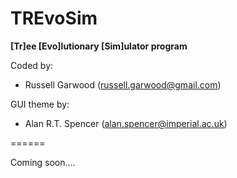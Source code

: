 
TREvoSim
=======
**[Tr]ee [Evo]lutionary [Sim]ulator program**
 
Coded by:
 - Russell Garwood (russell.garwood@gmail.com)

GUI theme by:
 - Alan R.T. Spencer (alan.spencer@imperial.ac.uk)


======

Coming soon....
